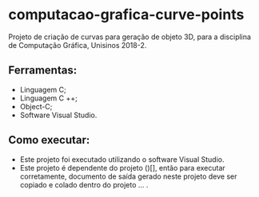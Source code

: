 # computacao-grafica-curve-points

Projeto de criação de curvas para geração de objeto 3D, para a disciplina de Computação Gráfica, Unisinos 2018-2.

## Ferramentas:
- Linguagem C;
- Linguagem C ++;
- Object-C;
- Software Visual Studio.

## Como executar:
- Este projeto foi executado utilizando o software Visual Studio.
- Este projeto é dependente do projeto ()[], então para executar corretamente, documento de saída gerado neste projeto deve ser copiado e colado dentro do projeto ... .
